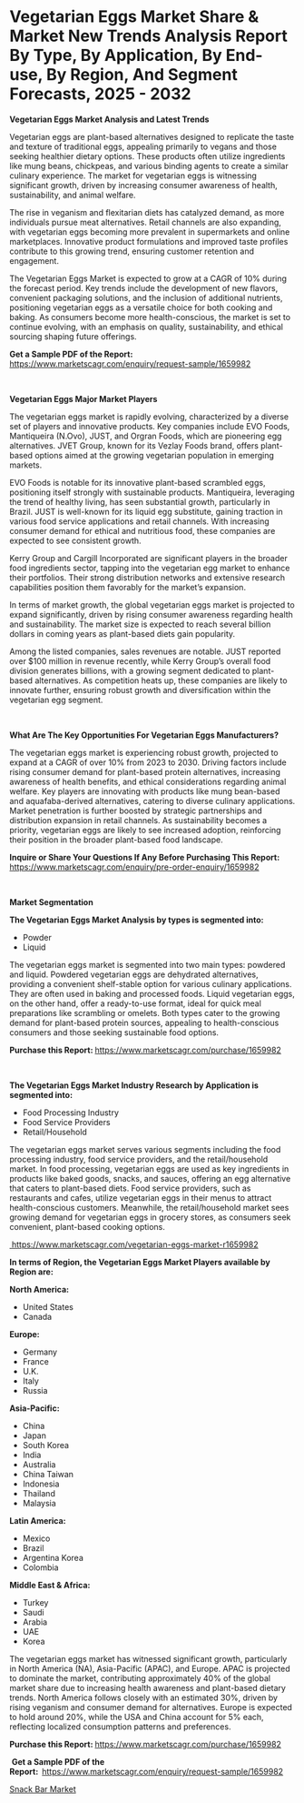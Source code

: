 <p><h1>Vegetarian Eggs Market Share & Market New Trends Analysis Report By Type, By Application, By End-use, By Region, And Segment Forecasts, 2025 - 2032</h1></p><p><strong>Vegetarian Eggs Market Analysis and Latest Trends</strong></p>
<p><p>Vegetarian eggs are plant-based alternatives designed to replicate the taste and texture of traditional eggs, appealing primarily to vegans and those seeking healthier dietary options. These products often utilize ingredients like mung beans, chickpeas, and various binding agents to create a similar culinary experience. The market for vegetarian eggs is witnessing significant growth, driven by increasing consumer awareness of health, sustainability, and animal welfare.</p><p>The rise in veganism and flexitarian diets has catalyzed demand, as more individuals pursue meat alternatives. Retail channels are also expanding, with vegetarian eggs becoming more prevalent in supermarkets and online marketplaces. Innovative product formulations and improved taste profiles contribute to this growing trend, ensuring customer retention and engagement.</p><p>The Vegetarian Eggs Market is expected to grow at a CAGR of 10% during the forecast period. Key trends include the development of new flavors, convenient packaging solutions, and the inclusion of additional nutrients, positioning vegetarian eggs as a versatile choice for both cooking and baking. As consumers become more health-conscious, the market is set to continue evolving, with an emphasis on quality, sustainability, and ethical sourcing shaping future offerings.</p></p>
<p><strong>Get a Sample PDF of the Report:&nbsp;</strong> <a href="https://www.marketscagr.com/enquiry/request-sample/1659982?utm_campaign=2113&utm_medium=2&utm_source=Github&utm_content=ia&utm_term=14022025&utm_id=vegetarian-eggs">https://www.marketscagr.com/enquiry/request-sample/1659982</a></p>
<p>&nbsp;</p>
<p><strong>Vegetarian Eggs Major Market Players</strong></p>
<p><p>The vegetarian eggs market is rapidly evolving, characterized by a diverse set of players and innovative products. Key companies include EVO Foods, Mantiqueira (N.Ovo), JUST, and Orgran Foods, which are pioneering egg alternatives. JVET Group, known for its Vezlay Foods brand, offers plant-based options aimed at the growing vegetarian population in emerging markets.</p><p>EVO Foods is notable for its innovative plant-based scrambled eggs, positioning itself strongly with sustainable products. Mantiqueira, leveraging the trend of healthy living, has seen substantial growth, particularly in Brazil. JUST is well-known for its liquid egg substitute, gaining traction in various food service applications and retail channels. With increasing consumer demand for ethical and nutritious food, these companies are expected to see consistent growth.</p><p>Kerry Group and Cargill Incorporated are significant players in the broader food ingredients sector, tapping into the vegetarian egg market to enhance their portfolios. Their strong distribution networks and extensive research capabilities position them favorably for the market’s expansion.</p><p>In terms of market growth, the global vegetarian eggs market is projected to expand significantly, driven by rising consumer awareness regarding health and sustainability. The market size is expected to reach several billion dollars in coming years as plant-based diets gain popularity.</p><p>Among the listed companies, sales revenues are notable. JUST reported over $100 million in revenue recently, while Kerry Group’s overall food division generates billions, with a growing segment dedicated to plant-based alternatives. As competition heats up, these companies are likely to innovate further, ensuring robust growth and diversification within the vegetarian egg segment.</p></p>
<p>&nbsp;</p>
<p><strong>What Are The Key Opportunities For Vegetarian Eggs Manufacturers?</strong></p>
<p><p>The vegetarian eggs market is experiencing robust growth, projected to expand at a CAGR of over 10% from 2023 to 2030. Driving factors include rising consumer demand for plant-based protein alternatives, increasing awareness of health benefits, and ethical considerations regarding animal welfare. Key players are innovating with products like mung bean-based and aquafaba-derived alternatives, catering to diverse culinary applications. Market penetration is further boosted by strategic partnerships and distribution expansion in retail channels. As sustainability becomes a priority, vegetarian eggs are likely to see increased adoption, reinforcing their position in the broader plant-based food landscape.</p></p>
<p><strong>Inquire or Share Your Questions If Any Before Purchasing This Report:</strong> <a href="https://www.marketscagr.com/enquiry/pre-order-enquiry/1659982?utm_campaign=2113&utm_medium=2&utm_source=Github&utm_content=ia&utm_term=14022025&utm_id=vegetarian-eggs">https://www.marketscagr.com/enquiry/pre-order-enquiry/1659982</a></p>
<p>&nbsp;</p>
<p><strong>Market Segmentation</strong></p>
<p><strong>The Vegetarian Eggs Market Analysis by types is segmented into:</strong></p>
<p><ul><li>Powder</li><li>Liquid</li></ul></p>
<p><p>The vegetarian eggs market is segmented into two main types: powdered and liquid. Powdered vegetarian eggs are dehydrated alternatives, providing a convenient shelf-stable option for various culinary applications. They are often used in baking and processed foods. Liquid vegetarian eggs, on the other hand, offer a ready-to-use format, ideal for quick meal preparations like scrambling or omelets. Both types cater to the growing demand for plant-based protein sources, appealing to health-conscious consumers and those seeking sustainable food options.</p></p>
<p><strong>Purchase this Report:&nbsp;</strong><a href="https://www.marketscagr.com/purchase/1659982?utm_campaign=2113&utm_medium=2&utm_source=Github&utm_content=ia&utm_term=14022025&utm_id=vegetarian-eggs">https://www.marketscagr.com/purchase/1659982</a></p>
<p>&nbsp;</p>
<p><strong>The Vegetarian Eggs Market Industry Research by Application is segmented into:</strong></p>
<p><ul><li>Food Processing Industry</li><li>Food Service Providers</li><li>Retail/Household</li></ul></p>
<p><p>The vegetarian eggs market serves various segments including the food processing industry, food service providers, and the retail/household market. In food processing, vegetarian eggs are used as key ingredients in products like baked goods, snacks, and sauces, offering an egg alternative that caters to plant-based diets. Food service providers, such as restaurants and cafes, utilize vegetarian eggs in their menus to attract health-conscious customers. Meanwhile, the retail/household market sees growing demand for vegetarian eggs in grocery stores, as consumers seek convenient, plant-based cooking options.</p></p>
<p><a href="https://www.marketscagr.com/vegetarian-eggs-market-r1659982?utm_campaign=2113&utm_medium=2&utm_source=Github&utm_content=ia&utm_term=14022025&utm_id=vegetarian-eggs">&nbsp;https://www.marketscagr.com/vegetarian-eggs-market-r1659982</a></p>
<p><strong>In terms of Region, the Vegetarian Eggs Market Players available by Region are:</strong></p>
<p>
    <p> <strong> North America: </strong>
        <ul>
            <li>United States</li>
            <li>Canada</li>
        </ul>
        </p> 
    <p> <strong> Europe: </strong>
        <ul>
            <li>Germany</li>
            <li>France</li>
            <li>U.K.</li>
            <li>Italy</li>
            <li>Russia</li>
        </ul>
        </p> 
    <p> <strong> Asia-Pacific: </strong>
        <ul>
            <li>China</li>
            <li>Japan</li>
            <li>South Korea</li>
            <li>India</li>
            <li>Australia</li>
            <li>China Taiwan</li>
            <li>Indonesia</li>
            <li>Thailand</li>
            <li>Malaysia</li>
        </ul>
        </p> 
    <p> <strong> Latin America: </strong>
        <ul>
            <li>Mexico</li>
            <li>Brazil</li>
            <li>Argentina Korea</li>
            <li>Colombia</li>
        </ul>
        </p> 
    <p> <strong> Middle East & Africa: </strong>
        <ul>
            <li>Turkey</li>
            <li>Saudi</li>
            <li>Arabia</li>
            <li>UAE</li>
            <li>Korea</li>
        </ul>
    </p>
    </p>
<p><p>The vegetarian eggs market has witnessed significant growth, particularly in North America (NA), Asia-Pacific (APAC), and Europe. APAC is projected to dominate the market, contributing approximately 40% of the global market share due to increasing health awareness and plant-based dietary trends. North America follows closely with an estimated 30%, driven by rising veganism and consumer demand for alternatives. Europe is expected to hold around 20%, while the USA and China account for 5% each, reflecting localized consumption patterns and preferences.</p></p>
<p><strong>Purchase this Report: </strong><a href="https://www.marketscagr.com/purchase/1659982?utm_campaign=2113&utm_medium=2&utm_source=Github&utm_content=ia&utm_term=14022025&utm_id=vegetarian-eggs">https://www.marketscagr.com/purchase/1659982</a></p>
<p>&nbsp;<strong>Get a Sample PDF of the Report:&nbsp;&nbsp;</strong><a href="https://www.marketscagr.com/enquiry/request-sample/1659982?utm_campaign=2113&utm_medium=2&utm_source=Github&utm_content=ia&utm_term=14022025&utm_id=vegetarian-eggs">https://www.marketscagr.com/enquiry/request-sample/1659982</a></p>
<p><strong></strong></p>
<p><p><a href="https://github.com/tona7vba/Market-Research-Report-List-1/blob/main/snack-bar-market.md?utm_campaign=2113&utm_medium=2&utm_source=Github&utm_content=ia&utm_term=14022025&utm_id=vegetarian-eggs">Snack Bar Market</a></p></p>